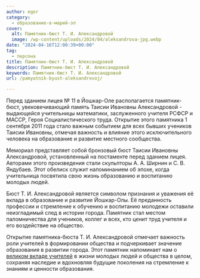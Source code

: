 ```yaml
---
author: egor
category:
  - образование-в-марий-эл
cover:
  alt: Памятник-бюст Т. И. Александровой
  image: /wp-content/uploads/2024/04/aleksandrova-jpg.webp
date: "2024-04-16T12:00:39+00:00"
tag:
  - персона
title: Памятник-бюст Т. И. Александровой
description: Памятник-бюст Т. И. Александровой
keywords: Памятник-бюст Т. И. Александровой
url: /pamyatnik-byust-aleksandrovoj/

---
```

Перед зданием лицея № 11 в Йошкар-Оле располагается памятник-бюст, увековечивающий память Таисии Ивановны Александровой - выдающейся учительницы математики, заслуженного учителя РСФСР и МАССР, Героя Социалистического труда. Открытие этого памятника 1 сентября 2011 года стало важным событием для всех бывших учеников Таисии Ивановны, отмечая важность и влияние этого исключительного человека на образование и развитие местного сообщества.

Мемориал представляет собой бронзовый бюст Таисии Ивановны Александровой, установленный на постаменте перед зданием лицея. Авторами этого произведения стали скульпторы А. А. Ширнин и С. В. Яндубаев. Этот обелиск служит напоминанием об эпохе, когда учительница посвятила свою жизнь образованию и воспитанию молодых людей.

Бюст Т. И. Александровой является символом признания и уважения её вклада в образование и развитие Йошкар-Олы. Её преданность профессии и стремление к обучению и воспитанию молодежи оставили неизгладимый след в истории города. Памятник стал местом паломничества для учеников, коллег и всех, кто ценит труд учителя и его воздействие на общество.

Открытие памятника-бюста Т. И. Александровой отмечает важность роли учителей в формировании общества и подчеркивает значение образования в развитии города. Этот памятник напоминает нам о [великом вкладе учителей](/pedagog-iz-marij-el-v-finale-konkursa-uchitel-goda-rossii/) в жизни молодых людей и общества в целом, сохраняя наследие и вдохновляя будущие поколения на стремление к знаниям и ценности образования.
